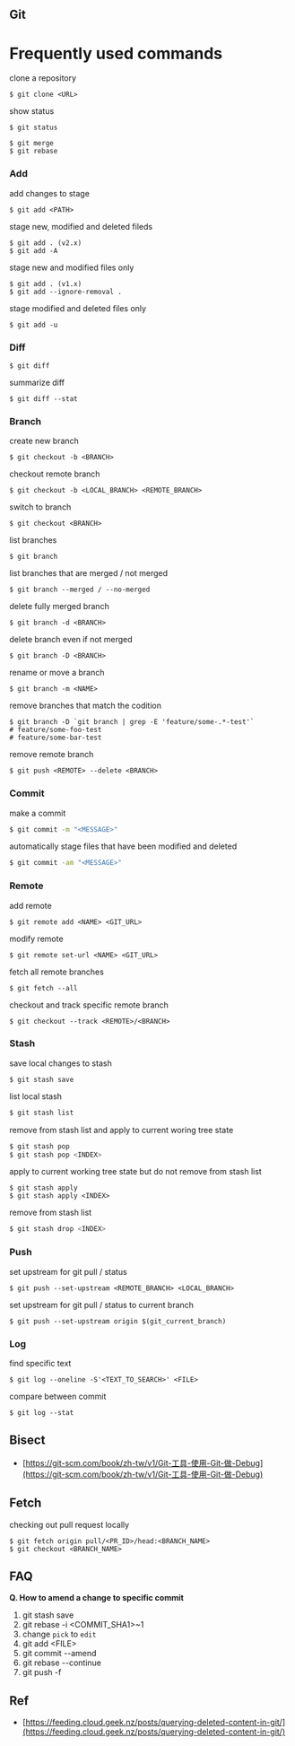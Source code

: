 ## Git

# Frequently used commands

clone a repository

```
$ git clone <URL>
```

show status

```
$ git status
```

```
$ git merge
$ git rebase
```

### Add

add changes to stage

```
$ git add <PATH>
```

stage new, modified and deleted fileds

```
$ git add . (v2.x)
$ git add -A
```

stage new and modified files only

```
$ git add . (v1.x)
$ git add --ignore-removal .
```

stage modified and deleted files only

```
$ git add -u
```

### Diff

```
$ git diff
```

summarize diff

```
$ git diff --stat
```

### Branch

create  new branch

```
$ git checkout -b <BRANCH>
```

checkout remote branch

```
$ git checkout -b <LOCAL_BRANCH> <REMOTE_BRANCH>
```

switch to branch

```
$ git checkout <BRANCH>
```

list branches

```
$ git branch
```

list branches that are merged / not merged

```
$ git branch --merged / --no-merged
```

delete fully merged branch

```
$ git branch -d <BRANCH>
```

delete branch even if not merged

```
$ git branch -D <BRANCH>
```

rename or move a branch

```
$ git branch -m <NAME>
```

remove branches that match the codition

    $ git branch -D `git branch | grep -E 'feature/some-.*-test'`
    # feature/some-foo-test
    # feature/some-bar-test

remove remote branch

```
$ git push <REMOTE> --delete <BRANCH>
```

### Commit

make a commit

```sh
$ git commit -m "<MESSAGE>"
```

automatically stage files that have been modified and deleted

```sh
$ git commit -am "<MESSAGE>"
```

### Remote

add remote

```
$ git remote add <NAME> <GIT_URL>
```

modify remote

```
$ git remote set-url <NAME> <GIT_URL>
```

fetch all remote branches

```
$ git fetch --all
```

checkout and track specific remote branch

```
$ git checkout --track <REMOTE>/<BRANCH>
```

### Stash

save local changes to stash

```
$ git stash save
```

list local stash

```sh
$ git stash list
```

remove from stash list and apply to current woring tree state

```sh
$ git stash pop
$ git stash pop <INDEX>
```

apply to current working tree state but do not remove from stash list

```
$ git stash apply
$ git stash apply <INDEX>
```

remove from stash list

```sh
$ git stash drop <INDEX>
```

### Push

set upstream for git pull / status

```
$ git push --set-upstream <REMOTE_BRANCH> <LOCAL_BRANCH>
```

set upstream for git pull / status to current branch

```
$ git push --set-upstream origin $(git_current_branch)
```

### Log

find specific text

```
$ git log --oneline -S'<TEXT_TO_SEARCH>' <FILE>
```

compare between commit

```
$ git log --stat
```

## Bisect

* [https://git-scm.com/book/zh-tw/v1/Git-工具-使用-Git-做-Debug](https://git-scm.com/book/zh-tw/v1/Git-工具-使用-Git-做-Debug)

## Fetch

checking out pull request locally

```
$ git fetch origin pull/<PR_ID>/head:<BRANCH_NAME>
$ git checkout <BRANCH_NAME>
```

## FAQ

**Q. How to amend a change to specific commit**

1. git stash save
2. git rebase -i &lt;COMMIT\_SHA1&gt;~1
3. change `pick` to `edit`
4. git add &lt;FILE&gt;
5. git commit --amend
6. git rebase --continue
7. git push -f

## Ref

* [https://feeding.cloud.geek.nz/posts/querying-deleted-content-in-git/](https://feeding.cloud.geek.nz/posts/querying-deleted-content-in-git/)



